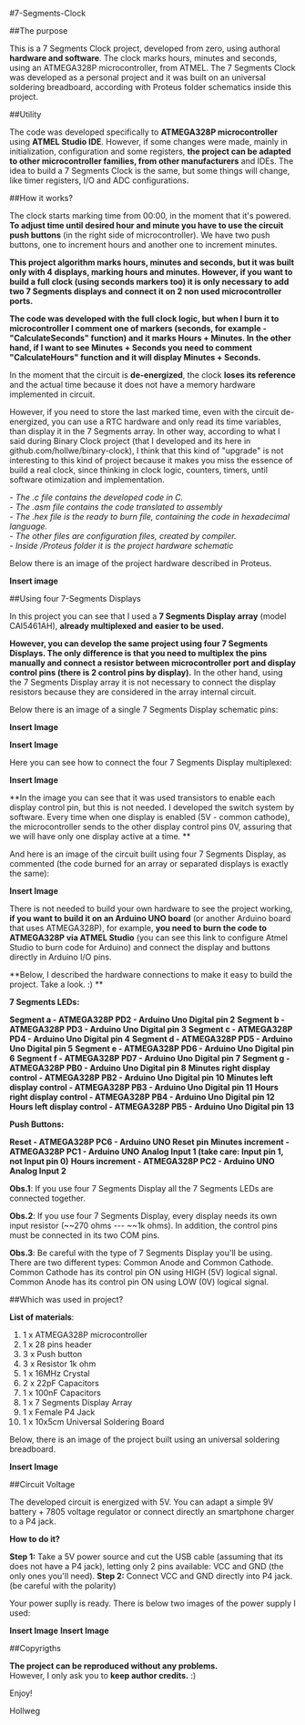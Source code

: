 #7-Segments-Clock

##The purpose

This is a 7 Segments Clock project, developed from zero, using authoral **hardware and software**. The clock marks hours, minutes and seconds, using an ATMEGA328P microcontroller, from ATMEL. The 7 Segments Clock was developed as a personal project and it was built on an universal soldering breadboard, according with Proteus folder schematics inside this project.

##Utility

The code was developed specifically to **ATMEGA328P microcontroller** using **ATMEL Studio IDE**. However, if some changes were made, mainly in initialization, configuration and some registers, **the project can be adapted to other microcontroller families, from other manufacturers** and IDEs. The idea to build a 7 Segments Clock is the same, but some things will change, like timer registers, I/O and ADC configurations.

##How it works?

The clock starts marking time from 00:00, in the moment that it's powered. **To adjust time until desired hour and minute you have to use the circuit push buttons** (in the right side of microcontroller). We have two push buttons, one to increment hours and another one to increment minutes. 

**This project algorithm marks hours, minutes and seconds, but it was built only with 4 displays, marking hours and minutes. However, if you want to build a full clock (using seconds markers too) it is only necessary to add two 7 Segments displays and connect it on 2 non used microcontroller ports.**

**The code was developed with the full clock logic, but when I burn it to microcontroller I comment one of markers (seconds, for example - "CalculateSeconds" function) and it marks Hours + Minutes. In the other hand, if I want to see Minutes + Seconds you need to comment "CalculateHours" function and it will display Minutes + Seconds.**

In the moment that the circuit is **de-energized**, the clock **loses its reference** and the actual time because it does not have a memory hardware implemented in circuit.

However, if you need to store the last marked time, even with the circuit de-energized, you can use a RTC hardware and only read its time variables, than display it in the 7 Segments array. In other way, according to what I said during Binary Clock project (that I developed and its here in github.com/hollwe/binary-clock), I think that this kind of "upgrade" is not interesting to this kind of project because it makes you miss the essence of build a real clock, since thinking in clock logic, counters, timers, until software otimization and implementation.

*- The .c file contains the developed code in C.* </br>
*- The .asm file contains the code translated to assembly* </br>
*- The .hex file is the ready to burn file, containing the code in hexadecimal language.* </br>
*- The other files are configuration files, created by compiler.* </br>
*- Inside /Proteus folder it is the project hardware schematic* </br>

Below there is an image of the project hardware described in Proteus. 

**Insert image**

##Using four 7-Segments Displays

In this project you can see that I used a **7 Segments Display array** (model CAI5461AH), **already multiplexed and easier to be used.**

**However, you can develop the same project using four 7 Segments Displays. 
The only difference is that you need to multiplex the pins manually and connect a resistor between microcontroller port and display control pins (there is 2 control pins by display).**
In the other hand, using the 7 Segments Display array it is not necessary to connect the display resistors because they are considered in the array internal circuit.

Below there is an image of a single 7 Segments Display schematic pins:

**Insert Image**

**Insert Image**

Here you can see how to connect the four 7 Segments Display multiplexed:

**Insert Image**

**In the image you can see that it was used transistors to enable each display control pin, but this is not needed.
I developed the switch system by software. Every time when one display is enabled (5V - common cathode), the microcontroller sends to the other display control pins 0V, assuring that we will have only one display active at a time. **

And here is an image of the circuit built using four 7 Segments Display, as commented (the code burned for an array or separated displays is exactly the same):

**Insert Image**

There is not needed to build your own hardware to see the project working, **if you want to build it on an Arduino UNO board** (or another Arduino board that uses ATMEGA328P), for example, **you need to burn the code to ATMEGA328P via ATMEL Studio** (you can see this link to configure Atmel Studio to burn code for Arduino) and connect the display and buttons directly in Arduino I/O pins.

**Below, I described the hardware connections to make it easy to build the project. Take a look. :) **

**7 Segments LEDs:**

__Segment a - ATMEGA328P PD2 - Arduino Uno Digital pin 2__
__Segment b - ATMEGA328P PD3 - Arduino Uno Digital pin 3__
__Segment c - ATMEGA328P PD4 - Arduino Uno Digital pin 4__
__Segment d - ATMEGA328P PD5 - Arduino Uno Digital pin 5__
__Segment e - ATMEGA328P PD6 - Arduino Uno Digital pin 6__
__Segment f - ATMEGA328P PD7 - Arduino Uno Digital pin 7__
__Segment g - ATMEGA328P PB0 - Arduino Uno Digital pin 8__
__Minutes right display control - ATMEGA328P PB2 - Arduino Uno Digital pin 10__
__Minutes left display control - ATMEGA328P PB3 - Arduino Uno Digital pin 11__
__Hours right display control - ATMEGA328P PB4 - Arduino Uno Digital pin 12__
__Hours left display control - ATMEGA328P PB5 - Arduino Uno Digital pin 13__

**Push Buttons:**

__Reset - ATMEGA328P PC6 - Arduino UNO Reset pin__
__Minutes increment - ATMEGA328P PC1 - Arduino UNO Analog Input 1 (take care: Input pin 1, not Input pin 0)__
__Hours increment - ATMEGA328P PC2 - Arduino UNO Analog Input 2__

**Obs.1**: If you use four 7 Segments Display all the 7 Segments LEDs are connected together.

**Obs.2**: If you use four 7 Segments Display, every display needs its own input resistor (~~270 ohms --- ~~1k ohms). 
In addition, the control pins must be connected in its two COM pins.

**Obs.3**: Be careful with the type of 7 Segments Display you'll be using. 
There are two different types: Common Anode and Common Cathode. 
Common Cathode has its control pin ON using HIGH (5V) logical signal. 
Common Anode has its control pin ON using LOW (0V) logical signal.

##Which was used in project?

**List of materials**:

1. 1 x ATMEGA328P microcontroller <br>
2. 1 x 28 pins header</br>
3. 3 x Push button </br>
4. 3 x Resistor 1k ohm </br>
5. 1 x 16MHz Crystal  </br>
6. 2 x 22pF Capacitors </br>
7. 1 x 100nF Capacitors </br>
8. 1 x 7 Segments Display Array </br>
9. 1 x Female P4 Jack </br>
10. 1 x 10x5cm Universal Soldering Board </br>

Below, there is an image of the project built using an universal soldering breadboard.

**Insert Image**

##Circuit Voltage 

The developed circuit is energized with 5V. 
You can adapt a simple 9V battery + 7805 voltage regulator or connect directly an smartphone charger to a P4 jack. 

**How to do it?**

**Step 1:** Take a 5V power source and cut the USB cable (assuming that its does not have a P4 jack), letting only 2 pins available: VCC and GND (the only ones you'll need).
**Step 2:** Connect VCC and GND directly into P4 jack. (be careful with the polarity)

Your power suplly is ready. 
There is below two images of the power supply I used:

**Insert Image**
**Insert Image**

##Copyrigths

**The project can be reproduced without any problems.** </br>
However, I only ask you to **keep author credits.** :)


Enjoy!

Hollweg

